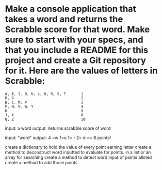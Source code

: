 # Make a console application that takes a word and returns the Scrabble score for that word. Make sure to start with your specs, and that you include a README for this project and create a Git repository for it. Here are the values of letters in Scrabble:

```
A, E, I, O, U, L, N, R, S, T       1
D, G                               2
B, C, M, P                         3
F, H, V, W, Y                      4
K                                  5
J, X                               8
Q, Z                               10
```

input: a word
output: lreturns scrabble score of word

input: "word"
output: 4 =w 1=o 1= r 2= d == 8 points! 


create a dictionary to hold the value of every point earning letter 
create a method to deconstruct word inputted to evaluate for points. 
in a list or an array for searching 
create a method to detect word input of points alloted 
create a method to add those points 
